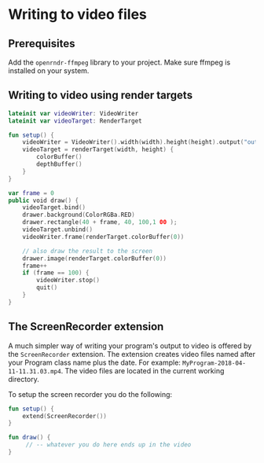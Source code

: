 # Writing to video files #

## Prerequisites

Add the `openrndr-ffmpeg` library to your project.
Make sure ffmpeg is installed on your system.

## Writing to video using render targets

```kotlin
lateinit var videoWriter: VideoWriter
lateinit var videoTarget: RenderTarget

fun setup() {
    videoWriter = VideoWriter().width(width).height(height).output("output.mp4").start()
    videoTarget = renderTarget(width, height) {
        colorBuffer()
        depthBuffer()
    }
}

var frame = 0
public void draw() {
    videoTarget.bind()
    drawer.background(ColorRGBa.RED)
    drawer.rectangle(40 + frame, 40, 100,1 00 );
    videoTarget.unbind()
    videoWriter.frame(renderTarget.colorBuffer(0))

    // also draw the result to the screen
    drawer.image(renderTarget.colorBuffer(0))
    frame++
    if (frame == 100) {
        videoWriter.stop()
        quit()
    }
}
```

## The ScreenRecorder extension

A much simpler way of writing your program's output to video is offered by the `ScreenRecorder` extension. The extension creates video files named after your Program class name plus the date. For example: `MyProgram-2018-04-11-11.31.03.mp4`. The video files are located in the current working directory.

To setup the screen recorder you do the following:
```kotlin
fun setup() {
    extend(ScreenRecorder())
}

fun draw() {
     // -- whatever you do here ends up in the video
}
```
